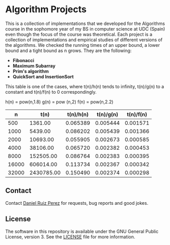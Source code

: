 Algorithm Projects 
============

This is a collection of implementations that we developed for the Algorithms course in the sophomore year of my BS in computer science at UDC (Spain) even though the focus of the course was theoretical. Each project is a collection of implementations and empirical studies of different versions of the algorithms. We checked the running times of an upper bound, a lower bound and a tight bound as n grows. They are the following:

- **Fibonacci** 
- **Maximum Subarray** 
- **Prim's algorithm** 
- **QuickSort and InsertionSort**

This table is one of the cases, where  t(n)/h(n) tends to infinity, t(n)/g(n) to a constant and t(n)/f(n) to 0 correspondingly.

h(n) = pow(n,1.8)
g(n) = pow (n,2)
f(n) = pow(n,2.2)

  |    n    |    t(n)   |  t(n)/h(n)  |  t(n)/g(n)  |  t(n)/f(n)  |
  |---------|-----------|-------------|-------------|-------------|
  |     500 |   1361.00 |    0.065389 |    0.005444 |    0.001571 |
  |    1000 |   5439.00 |    0.086202 |    0.005439 |    0.001366 |
  |    2000 |  10693.00 |    0.055905 |    0.002673 |    0.000585 |
  |    4000 |  38106.00 |    0.065720 |    0.002382 |    0.000453 |
  |    8000 | 152505.00 |    0.086764 |    0.002383 |    0.000395 |
  |   16000 | 606014.00 |    0.113734 |    0.002367 |    0.000342 |
  |   32000 |2430785.00 |    0.150490 |    0.002374 |    0.000298 |

## Contact

Contact [Daniel Ruiz Perez](mailto:druiz072@fiu.edu) for requests, bug reports and good jokes.


## License

The software in this repository is available under the GNU General Public License, version 3. See the [LICENSE](https://github.com/DaniRuizPerez/Algorithms/blob/master/LICENSE) file for more information.
